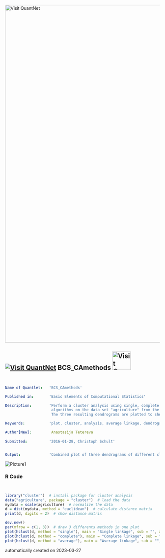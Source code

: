 [<img src="https://github.com/QuantLet/Styleguide-and-FAQ/blob/master/pictures/banner.png" width="1100" alt="Visit QuantNet">](http://quantlet.de/)

## [<img src="https://github.com/QuantLet/Styleguide-and-FAQ/blob/master/pictures/qloqo.png" alt="Visit QuantNet">](http://quantlet.de/) **BCS_CAmethods** [<img src="https://github.com/QuantLet/Styleguide-and-FAQ/blob/master/pictures/QN2.png" width="60" alt="Visit QuantNet 2.0">](http://quantlet.de/)

```yaml


Name of Quantlet:   'BCS_CAmethods'

Published in:       'Basic Elements of Computational Statistics'

Description:        'Perform a cluster analysis using single, complete and average linkage
                     algorithms on the data set "agriculture" from the package "cluster". 
                     The three resulting dendrograms are plotted to show the divergence in the results.'

Keywords:           'plot, cluster, analysis, average linkage, dendrograms'

Author[New]:         Anastasija Tetereva
 
Submitted:          '2016-01-28, Christoph Schult'


Output:             'Combined plot of three dendrograms of different clustering methods'

```

![Picture1](BCS_CAmethods.png)

### R Code
```r


library("cluster")  # install package for cluster analysis
data("agriculture", package = "cluster")  # load the data
mydata = scale(agriculture)  # normalize the data
d = dist(mydata, method = "euclidean")  # calculate distance matrix
print(d, digits = 2)  # show distance matrix

dev.new()
par(mfrow = c(1, 3))  # draw 3 differents methods in one plot
plot(hclust(d, method = "single"), main = "Single linkage", sub = "", xlab = "", ylab = "Euclidean distance")
plot(hclust(d, method = "complete"), main = "Complete linkage", sub = "", xlab = "", ylab = "Euclidean distance")
plot(hclust(d, method = "average"), main = "Average linkage", sub = "", xlab = "", ylab = "Euclidean distance")
```

automatically created on 2023-03-27